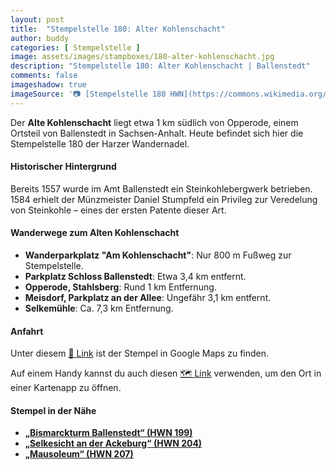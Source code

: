 ```yaml
---
layout: post
title:  "Stempelstelle 180: Alter Kohlenschacht"
author: buddy
categories: [ Stempelstelle ]
image: assets/images/stampboxes/180-alter-kohlenschacht.jpg
description: "Stempelstelle 180: Alter Kohlenschacht | Ballenstedt"
comments: false
imageshadow: true
imageSource: '📷 [Stempelstelle 180 HWN](https://commons.wikimedia.org/wiki/File:Stempelstelle_180_HWN.jpg) von <a href="//commons.wikimedia.org/wiki/User:Olaf2" title="User:Olaf2">Olaf Meister</a> unter Lizenz [CC BY-SA 4.0](https://creativecommons.org/licenses/by-sa/4.0)'
---
```


Der **Alte Kohlenschacht** liegt etwa 1 km südlich von Opperode, einem Ortsteil von Ballenstedt in Sachsen-Anhalt. Heute befindet sich hier die Stempelstelle 180 der Harzer Wandernadel. 

#### Historischer Hintergrund

Bereits 1557 wurde im Amt Ballenstedt ein Steinkohlebergwerk betrieben. 1584 erhielt der Münzmeister Daniel Stumpfeld ein Privileg zur Veredelung von Steinkohle – eines der ersten Patente dieser Art. 

#### Wanderwege zum Alten Kohlenschacht

- **Wanderparkplatz "Am Kohlenschacht"**: Nur 800 m Fußweg zur Stempelstelle.
- **Parkplatz Schloss Ballenstedt**: Etwa 3,4 km entfernt.
- **Opperode, Stahlsberg**: Rund 1 km Entfernung.
- **Meisdorf, Parkplatz an der Allee**: Ungefähr 3,1 km entfernt.
- **Selkemühle**: Ca. 7,3 km Entfernung. 

#### Anfahrt

Unter diesem [📍 Link](https://www.google.com/maps/dir/?api=1&origin=&destination=51.707222%2C%2011.255278) ist der Stempel in Google Maps zu finden.

<div class="android-only">
  Auf einem Handy kannst du auch diesen 
  <a href="geo:51.707222,11.255278">🗺️ Link</a> 
  verwenden, um den Ort in einer Kartenapp zu öffnen.
  <p></p>
</div>

#### Stempel in der Nähe

- [**„Bismarckturm Ballenstedt“ (HWN 199)**](/stempelstelle-199-bismarckturm)
- [**„Selkesicht an der Ackeburg“ (HWN 204)**](/stempelstelle-204-selkesicht-an-der-ackeburg)
- [**„Mausoleum“ (HWN 207)**](/stempelstelle-207-mausoleum)
